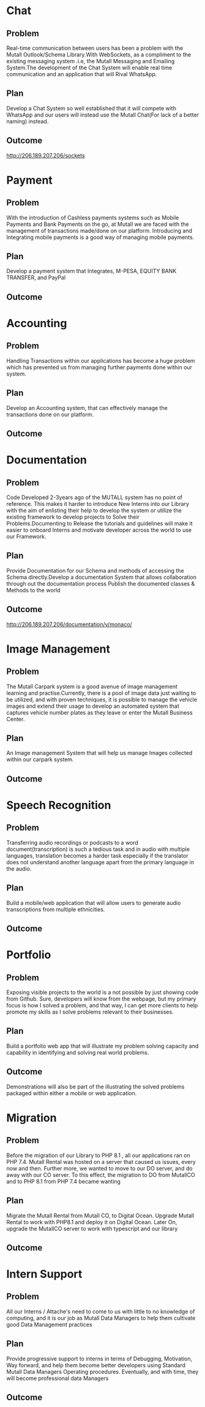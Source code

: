 # Chat
## Problem
Real-time communication between users has been a problem with the Mutall Outlook/Schema Library.With WebSockets, as a compliment to the existing messaging system .i.e, the Mutall Messaging and Emailing System.The development of the Chat System will enable real time communication and an application that will Rival WhatsApp.
## Plan
Develop a Chat System so well established that it will compete with WhatsApp and our users will instead use the Mutall Chat(For lack of a better naming) instead.
## Outcome
http://206.189.207.206/sockets
# Payment
## Problem
With the introduction of Cashless payments systems such as Mobile Payments and Bank Payments on the go, at Mutall we are faced with the management of transactions made/done on our platform. Introducing and Integrating mobile payments is a good way of managing mobile payments.
## Plan
Develop a payment system that Integrates, M-PESA, EQUITY BANK TRANSFER, and PayPal
## Outcome

# Accounting
## Problem
Handling Transactions within our applications has become a huge problem which has prevented us from managing further payments done within our system.
## Plan
Develop an Accounting system, that can effectively manage the transactions done on our platform.
## Outcome

# Documentation
## Problem
Code Developed 2-3years ago of the MUTALL system has no point of reference. This makes it harder to introduce New Interns into our Library with the aim of enlisting their help to develop the system or utilize the existing framework to develop projects to Solve their Problems.Documenting to Release the tutorials and guidelines will make it easier to onboard Interns and motivate developer across the world to use our Framework.
## Plan
Provide Documentation for our Schema and methods of accessing the Schema directly.Develop a documentation System that allows collaboration through out the documentation process Publish the documented classes & Methods to the world
## Outcome
http://206.189.207.206/documentation/v/monaco/
# Image Management
## Problem
The Mutall Carpark system is a good avenue of image management learning and practise.Currently, there is a pool of image data just waiting to be utilized, and with proven techniques, it is possible to manage the vehicle images and extend their usage to develop an automated system that captures vehicle number plates as they leave or enter the Mutall Business Center.
## Plan
An Image management System that will help us manage Images collected within our carpark system.
## Outcome

# Speech Recognition
## Problem
Transferring audio recordings or podcasts to a word document(transcription) is such a tedious task and in audio with multiple languages, translation becomes a harder task especially if the translator does not understand another language apart from the primary language in the audio.
## Plan
Build a mobile/web application that will allow users to generate audio transcriptions from multiple ethnicities.
## Outcome

# Portfolio
## Problem
Exposing visible projects to the world is a not possible by just showing code from Github. Sure, developers will know from the webpage, but my primary focus is how I solved a problem, and that way, I can get more clients to help promote my skills as I solve problems relevant to their businesses.
## Plan
Build a portfolio web app that will illustrate my problem solving capacity and capability in identifying and solving real world problems.
## Outcome
Demonstrations will also be part of the illustrating the solved problems packaged within either a mobile or web application.
# Migration
## Problem
Before the migration of our Library to PHP 8.1 , all our applications ran on PHP 7.4. Mutall Rental was hosted on a server that caused us issues, every now and then. Further more, we wanted to move to our DO server, and do away with our CO server. To this effect, the migration to DO from MutallCO and to PHP 8.1 from PHP 7.4 became wanting
## Plan
Migrate the Mutall Rental from Mutall CO, to Digital Ocean. Upgrade Mutall Rental to work with PHP8.1 and deploy it on Digital Ocean. Later On, upgrade the MutallCO server to work with typescript and our library
## Outcome

# Intern Support
## Problem
All our Interns / Attache's need to come to us with little to no knowledge of computing, and it is our job as Mutall Data Managers to help them cultivate good Data Management practices
## Plan
Provide progressive support to interns in terms of Debugging, Motivation, Way forward, and help them become better developers using Standard Mutall Data Managers Operating procedures. Eventually, and with time, they will become professional data Managers
## Outcome

